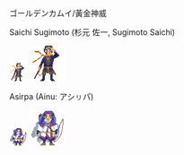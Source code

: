 ゴールデンカムイ/黃金神威

Saichi Sugimoto (杉元 佐一, Sugimoto Saichi)

![Saichi Sugimoto](sugimoto32.png "Sugimoto Saichi")
![Saichi Sugimoto](sugimoto64.png "Sugimoto Saichi")

Asirpa (Ainu: アシㇼパ)

![Asirpa](asirpa32.png "Asirpa")
![Asirpa](asirpa64.png "Asirpa")
